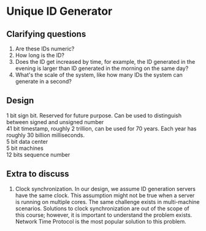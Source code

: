 # Unique ID Generator
## Clarifying questions
1. Are these IDs numeric?
2. How long is the ID?
3. Does the ID get increased by time, for example, the ID generated in the evening is larger than ID generated in the morning on the same day?
4. What's the scale of the system, like how many IDs the system can generate in a second?
## Design
1 bit sign bit. Reserved for future purpose. Can be used to distinguish between signed and unsigned number  
41 bit timestamp, roughly 2 trillion, can be used for 70 years. Each year has roughly 30 billion milliseconds.  
5 bit data center  
5 bit machines  
12 bits sequence number  
## Extra to discuss
1. Clock synchronization.
   In our design, we assume ID generation servers have the same clock. This assumption might not be true when a server is running on multiple cores. The same challenge exists in multi-machine scenarios. Solutions to clock synchronization are out of the scope of this course; however, it is important to understand the problem exists. Network Time Protocol is the most popular solution to this problem.
